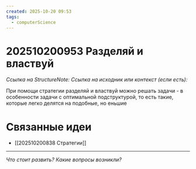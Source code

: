 ```yaml
---
created: 2025-10-20 09:53
tags:
  - computerScience
---
```

# 202510200953 Разделяй и властвуй

*Ссылка на StructureNote:*
*Ссылка на исходник или контекст (если есть):* 

При помощи стратегии разделяй и властвуй можно решать задачи - в особенности задачи с оптимальной подструктурой, то есть такие, которые легко делятся на подобные, но еньшие 
# Связанные идеи
- [[202510200838 Стратегии]]
---

*Что стоит развить? Какие вопросы возникли?*